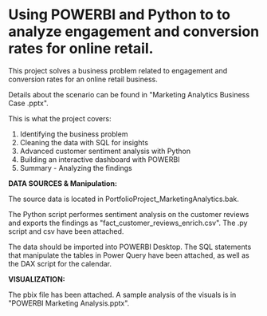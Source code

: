 # Using POWERBI and Python to to analyze engagement and conversion rates for online retail.

This project solves a business problem related to engagement and conversion rates for an online retail business.

Details about the scenario can be found in "Marketing Analytics Business Case .pptx".

This is what the project covers:

1. Identifying the business problem
2. Cleaning the data with SQL for insights
3. Advanced customer sentiment analysis with Python
4. Building an interactive dashboard with POWERBI
5. Summary - Analyzing the findings

**DATA SOURCES & Manipulation:**

The source data is located in PortfolioProject_MarketingAnalytics.bak.

The Python script performes sentiment analysis on the customer reviews and exports the findings as "fact_customer_reviews_enrich.csv". The .py script and csv have been attached.

The data should be imported into POWERBI Desktop. The SQL statements that manipulate the tables in Power Query have been attached, as well as the DAX script for the calendar.

**VISUALIZATION:**

The pbix file has been attached. A sample analysis of the visuals is in "POWERBI Marketing Analysis.pptx".


